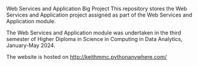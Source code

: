 Web Services and Application Big Project
This repository stores the Web Services and Application project assigned as part of the Web Services and Application module.

The Web Services and Application module was undertaken in the third semester of Higher Diploma in Science in Computing in Data Analytics, January-May 2024.


The website is hosted on
http://keithmmc.pythonanywhere.com/

